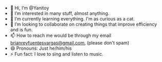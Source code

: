 - 👋 Hi, I’m @Yanitoy
- 👀 I’m interested in many stuff, almost anything.
- 🌱 I’m currently learning everything. I'm as curious as a cat.
- 💞️ I’m looking to collaborate on creating things that improve efficiency and is fun.
- 📫 How to reach me would be through my email brianreyfuentesvargas@gmail.com, (please don't spam)
- 😄 Pronouns: Just he/him/his
- ⚡ Fun fact: I love to sing and listen to music.

<!---
Yanitoy/Yanitoy is a ✨ special ✨ repository because its `README.md` (this file) appears on your GitHub profile.
You can click the Preview link to take a look at your changes.
--->
